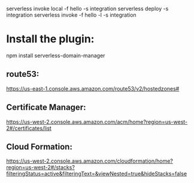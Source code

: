serverless invoke local -f hello -s integration
serverless deploy -s integration
serverless invoke -f hello -l -s integration

# Install the plugin:

npm install serverless-domain-manager

## route53:

https://us-east-1.console.aws.amazon.com/route53/v2/hostedzones#

## Certificate Manager:

https://us-west-2.console.aws.amazon.com/acm/home?region=us-west-2#/certificates/list

## Cloud Formation:

https://us-west-2.console.aws.amazon.com/cloudformation/home?region=us-west-2#/stacks?filteringStatus=active&filteringText=&viewNested=true&hideStacks=false